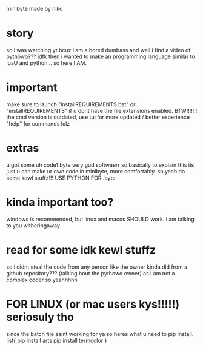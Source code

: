 minibyte made by niko

# story
so i was watching yt bcuz i am a bored dumbass
and well i find a video of pythowo??? idfk then
i wanted to make an programming language similar to
luaU and python...
so here I AM.

# important
make sure to launch "installREQUIREMENTS.bat" or "installREQUIREMENTS" if u dont have the file extensions enabled.
BTW!!!!!!! the cmd version is outdated, use tui for more updated / better experience
"help" for commands lolz

# extras
u got some uh code1.byte very gud softwaerr so basically to explain this its just u can make ur own code in minibyte, more comfortably. so yeah do some kewl stuffz!!! USE PYTHON FOR .byte

# kinda important too?
windows is recommended, but linux and macos SHOULD work. i am talking to you witheringaway

# read for some idk kewl stuffz
so i didnt steal the code from any person like the owner kinda did from a github repository??? (talking bout the pythowo owner) as i am not a complex coder so yeahhhhh 

# FOR LINUX (or mac users kys!!!!!) seriosuly tho
since the batch file aaint working for ya so heres what u need to pip install.
list{
pip install arts
pip install termcolor
}
